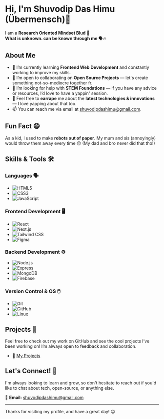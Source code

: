 # Hi, I'm Shuvodip Das Himu (Übermensch)👋

I am a **Research Oriented Mindset Blud** 🗿  
**What is unknown. can be known through me** 🗣️🔥

## About Me
- 🔭 I’m currently learning **Frontend Web Development** and constantly working to improve my skills.
- 👯 I’m open to collaborating on **Open Source Projects** — let's create something not-so-mediocre together fr.
- 🤝 I’m looking for help with **STEM Foundations** — if you have any advice or resources, I’d love to have a yappin' session.
- 💬 Feel free to **earrape** me about the **latest technologies & innovations** — I love yapping about that too.
- 📫 You can reach me via email at [shuvodipdashimu@gmail.com](mailto:shuvodipdashimu@gmail.com).
<!--- 🌐 All of my projects are available at [my personal website](https://www.shuvodipdashimu.com).-->

## Fun Fact 😄
As a kid, I used to make **robots out of paper**. My mum and sis (annoyingly) would throw them away every time 😒 (My dad and bro never did that tho!)

## Skills & Tools 🛠️

### **Languages** 🗣️
- ![HTML5](https://img.shields.io/badge/HTML5-%23E34F26.svg?style=flat&logo=html5&logoColor=white)
- ![CSS3](https://img.shields.io/badge/CSS3-%231572B6.svg?style=flat&logo=css3&logoColor=white)
- ![JavaScript](https://img.shields.io/badge/JavaScript-%23F7DF1E.svg?style=flat&logo=javascript&logoColor=black)

### **Frontend Development** 🖥️
- ![React](https://img.shields.io/badge/React-%2361DAFB.svg?style=flat&logo=react&logoColor=black)
- ![Next.js](https://img.shields.io/badge/Next.js-%23000000.svg?style=flat&logo=next.js&logoColor=white)
- ![Tailwind CSS](https://img.shields.io/badge/Tailwind%20CSS-%2338B2AC.svg?style=flat&logo=tailwindcss&logoColor=white)
- ![Figma](https://img.shields.io/badge/Figma-%23F24E1E.svg?style=flat&logo=figma&logoColor=white)
<!--- ![Photoshop](https://img.shields.io/badge/Photoshop-%23B3B3B3.svg?style=flat&logo=adobephotoshop&logoColor=black)-->

### **Backend Development** ⚙️
- ![Node.js](https://img.shields.io/badge/Node.js-%23339933.svg?style=flat&logo=node.js&logoColor=white)
- ![Express](https://img.shields.io/badge/Express-%23404d59.svg?style=flat&logo=express&logoColor=white)
- ![MongoDB](https://img.shields.io/badge/MongoDB-%2347A248.svg?style=flat&logo=mongodb&logoColor=white)
- ![Firebase](https://img.shields.io/badge/Firebase-%23FFCA28.svg?style=flat&logo=firebase&logoColor=black)

### **Version Control & OS** 🖱️
- ![Git](https://img.shields.io/badge/Git-%23F05032.svg?style=flat&logo=git&logoColor=white)
- ![GitHub](https://img.shields.io/badge/GitHub-%23121011.svg?style=flat&logo=github&logoColor=white)
- ![Linux](https://img.shields.io/badge/Linux-%23FCC624.svg?style=flat&logo=linux&logoColor=black)

## Projects 🌟
Feel free to check out my work on GitHub and see the cool projects I’ve been working on! I’m always open to feedback and collaboration.

- 🚀 [My Projects](https://github.com/ShuvodipDasHimu)

## Let's Connect! 💬
I'm always looking to learn and grow, so don't hesitate to reach out if you'd like to chat about tech, open-source, or anything else.

📧 **Email:** [shuvodipdashimu@gmail.com](mailto:shuvodipdashimu@gmail.com)

---

Thanks for visiting my profile, and have a great day! 😊
